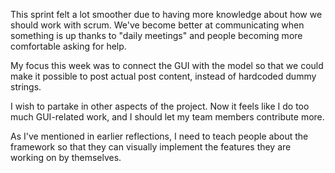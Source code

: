 This sprint felt a lot smoother due to having more knowledge about how we should work with scrum.
We've become better at communicating when something is up thanks to "daily meetings" and people 
becoming more comfortable asking for help.

My focus this week was to connect the GUI with the model so that we could make it possible to post actual
post content, instead of hardcoded dummy strings.

I wish to partake in other aspects of the project. Now it feels like I do too much GUI-related work, and
I should let my team members contribute more. 

As I've mentioned in earlier reflections, I need to teach people about the framework so that they can
visually implement the features they are working on by themselves.
